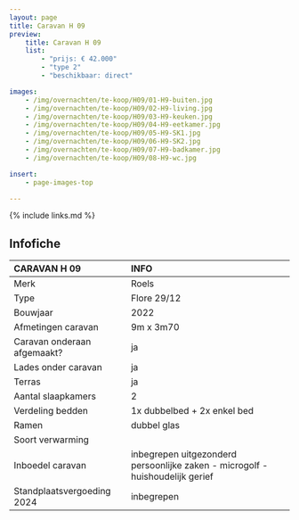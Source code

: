```yaml
---
layout: page
title: Caravan H 09
preview:
    title: Caravan H 09
    list:
        - "prijs: € 42.000"
        - "type 2"
        - "beschikbaar: direct"

images:
    - /img/overnachten/te-koop/H09/01-H9-buiten.jpg
    - /img/overnachten/te-koop/H09/02-H9-living.jpg
    - /img/overnachten/te-koop/H09/03-H9-keuken.jpg
    - /img/overnachten/te-koop/H09/04-H9-eetkamer.jpg
    - /img/overnachten/te-koop/H09/05-H9-SK1.jpg
    - /img/overnachten/te-koop/H09/06-H9-SK2.jpg
    - /img/overnachten/te-koop/H09/07-H9-badkamer.jpg
    - /img/overnachten/te-koop/H09/08-H9-wc.jpg

insert:
    - page-images-top

---
```


{% include links.md %}



## Infofiche

CARAVAN H 09                | INFO        |
:---------------------------|:------------|
Merk                        |Roels
Type                        |Flore 29/12
Bouwjaar                    |2022
Afmetingen caravan          |9m x 3m70
Caravan onderaan afgemaakt? |ja
Lades onder caravan         |ja
Terras                      |ja
Aantal slaapkamers          |2
Verdeling bedden            |1x dubbelbed + 2x enkel bed
Ramen                       |dubbel glas
Soort verwarming            |
Inboedel caravan            |inbegrepen uitgezonderd persoonlijke zaken - microgolf - huishoudelijk gerief
Standplaatsvergoeding 2024  |inbegrepen
